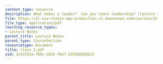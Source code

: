 ```yaml
---
content_type: resource
description: What makes a leader?  Can you learn leadership? (lecture slides)
file: https://ol-ocw-studio-app-production.s3.amazonaws.com/courses/15-969-dynamic-leadership-using-improvisation-in-business-fall-2004/3c53151a769c2615f6e75355b8582623_class_3.pdf
file_type: application/pdf
learning_resource_types:
- Lecture Notes
parent_title: Lecture Notes
parent_type: CourseSection
resourcetype: Document
title: class_3.pdf
uid: 3c53151a-769c-2615-f6e7-5355b8582623
---
```


